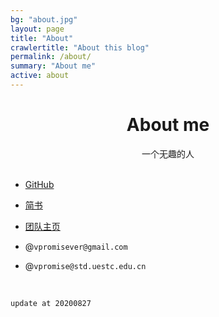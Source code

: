 ```yaml
---
bg: "about.jpg"
layout: page
title: "About"
crawlertitle: "About this blog"
permalink: /about/
summary: "About me"
active: about
---
```


# <center>About me</center>

<center>一个无趣的人</center>
<!-- <br/>
<center>Just keep making magic!</center> -->




<br/>

- [GitHub](https://github.com/vpromise/)

- [简书](https://www.jianshu.com/u/cf0e68109e57)

- [团队主页](faculty.uestc.edu.cn/HiLab/zh_CN/index.htm)

- @`vpromisever@gmail.com`
  
- @`vpromise@std.uestc.edu.cn`


<br/>

`
update at 20200827
`
